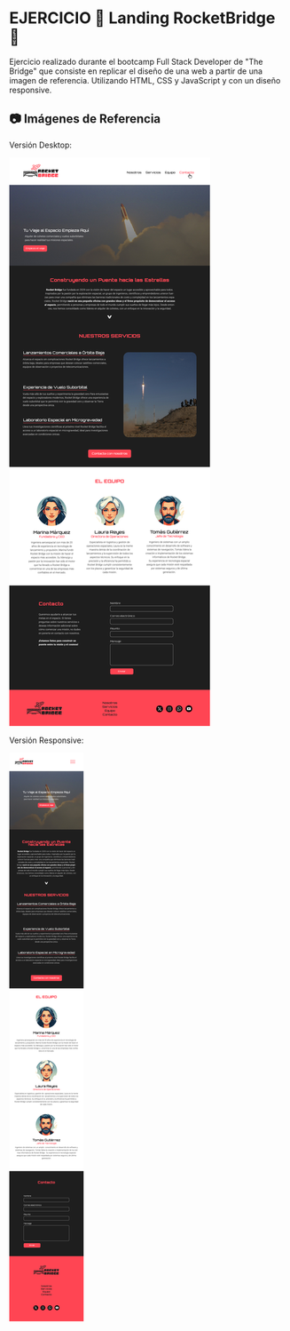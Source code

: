 # EJERCICIO 🚀 Landing RocketBridge 🌉

Ejercicio realizado durante el bootcamp Full Stack Developer de "The Bridge" que consiste en replicar el diseño de una  web a partir de una imagen de referencia. 
Utilizando HTML, CSS y JavaScript y con un diseño responsive.


## 📷 Imágenes de Referencia

Versión Desktop:

![Imagen de Referencia](/assets/imgs/Landing-Rocket.jpg)

Versión Responsive:

![Imagen de Referencia Mobile](/assets/imgs/Landing-Rocket-Mobile.jpg)


